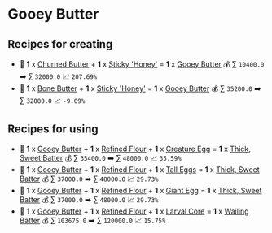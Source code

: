 # Gooey Butter

## Recipes for creating

* 🍳 **1** x [Churned Butter](<Churned Butter.md>) + **1** x [Sticky 'Honey'](<Sticky 'Honey'.md>) = **1** x [Gooey Butter](<Gooey Butter.md>) 💰 ∑ `10400.0` ➡️ ∑ `32000.0` 📈 `207.69%`
* 🍳 **1** x [Bone Butter](<Bone Butter.md>) + **1** x [Sticky 'Honey'](<Sticky 'Honey'.md>) = **1** x [Gooey Butter](<Gooey Butter.md>) 💰 ∑ `35200.0` ➡️ ∑ `32000.0` 📈 `-9.09%`


## Recipes for using

* 🍳 **1** x [Gooey Butter](<Gooey Butter.md>) + **1** x [Refined Flour](<Refined Flour.md>) + **1** x [Creature Egg](<Creature Egg.md>) = **1** x [Thick, Sweet Batter](<Thick, Sweet Batter.md>) 💰 ∑ `35400.0` ➡️ ∑ `48000.0` 📈 `35.59%`
* 🍳 **1** x [Gooey Butter](<Gooey Butter.md>) + **1** x [Refined Flour](<Refined Flour.md>) + **1** x [Tall Eggs](<Tall Eggs.md>) = **1** x [Thick, Sweet Batter](<Thick, Sweet Batter.md>) 💰 ∑ `37000.0` ➡️ ∑ `48000.0` 📈 `29.73%`
* 🍳 **1** x [Gooey Butter](<Gooey Butter.md>) + **1** x [Refined Flour](<Refined Flour.md>) + **1** x [Giant Egg](<Giant Egg.md>) = **1** x [Thick, Sweet Batter](<Thick, Sweet Batter.md>) 💰 ∑ `37000.0` ➡️ ∑ `48000.0` 📈 `29.73%`
* 🍳 **1** x [Gooey Butter](<Gooey Butter.md>) + **1** x [Refined Flour](<Refined Flour.md>) + **1** x [Larval Core](<Larval Core.md>) = **1** x [Wailing Batter](<Wailing Batter.md>) 💰 ∑ `103675.0` ➡️ ∑ `120000.0` 📈 `15.75%`
